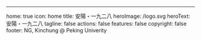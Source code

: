 ---
home: true
icon: home
title: 安陽・一九二八
heroImage: /logo.svg
heroText: 安陽・一九二八
tagline: false
actions: false
features: false
copyright: false
footer: NG, Kinchung @ Peking Univerity